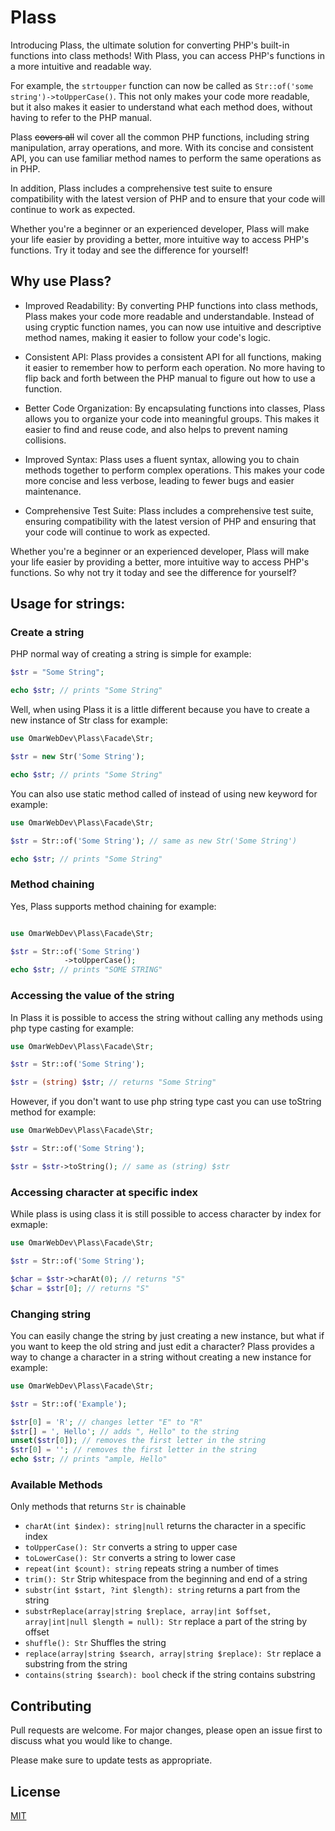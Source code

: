 # Plass
Introducing Plass, the ultimate solution for converting PHP's built-in functions into class methods! With Plass, you can access PHP's functions in a more intuitive and readable way.

For example, the `strtoupper` function can now be called as `Str::of('some string')->toUpperCase()`. This not only makes your code more readable, but it also makes it easier to understand what each method does, without having to refer to the PHP manual.

Plass ~~covers all~~ wil cover all the common PHP functions, including string manipulation, array operations, and more. With its concise and consistent API, you can use familiar method names to perform the same operations as in PHP.

In addition, Plass includes a comprehensive test suite to ensure compatibility with the latest version of PHP and to ensure that your code will continue to work as expected.

Whether you're a beginner or an experienced developer, Plass will make your life easier by providing a better, more intuitive way to access PHP's functions. Try it today and see the difference for yourself!

## Why use Plass?
- Improved Readability: By converting PHP functions into class methods, Plass makes your code more readable and understandable. Instead of using cryptic function names, you can now use intuitive and descriptive method names, making it easier to follow your code's logic.

- Consistent API: Plass provides a consistent API for all functions, making it easier to remember how to perform each operation. No more having to flip back and forth between the PHP manual to figure out how to use a function.

- Better Code Organization: By encapsulating functions into classes, Plass allows you to organize your code into meaningful groups. This makes it easier to find and reuse code, and also helps to prevent naming collisions.

- Improved Syntax: Plass uses a fluent syntax, allowing you to chain methods together to perform complex operations. This makes your code more concise and less verbose, leading to fewer bugs and easier maintenance.

- Comprehensive Test Suite: Plass includes a comprehensive test suite, ensuring compatibility with the latest version of PHP and ensuring that your code will continue to work as expected.

Whether you're a beginner or an experienced developer, Plass will make your life easier by providing a better, more intuitive way to access PHP's functions. So why not try it today and see the difference for yourself?


## Usage for strings:

### Create a string
PHP normal way of creating a string is simple for example:
```php
$str = "Some String";

echo $str; // prints "Some String"
```
Well, when using Plass it is a little different because you have to create a new instance of Str class for example:

```php
use OmarWebDev\Plass\Facade\Str;

$str = new Str('Some String');

echo $str; // prints "Some String"
```

You can also use static method called of instead of using new keyword for example:

```php
use OmarWebDev\Plass\Facade\Str;

$str = Str::of('Some String'); // same as new Str('Some String')

echo $str; // prints "Some String"
```

### Method chaining
Yes, Plass supports method chaining for example:
```php

use OmarWebDev\Plass\Facade\Str;

$str = Str::of('Some String')
            ->toUpperCase();
echo $str; // prints "SOME STRING"
```

### Accessing the value of the string
In Plass it is possible to access the string without calling any methods using php type casting for example:
```php
use OmarWebDev\Plass\Facade\Str;

$str = Str::of('Some String');

$str = (string) $str; // returns "Some String"
```
However, if you don't want to use php string type cast you can use toString method for example:
```php
use OmarWebDev\Plass\Facade\Str;

$str = Str::of('Some String');

$str = $str->toString(); // same as (string) $str
```

### Accessing character at specific index
While plass is using class it is still possible to access character by index for exmaple:

```php
use OmarWebDev\Plass\Facade\Str;

$str = Str::of('Some String');

$char = $str->charAt(0); // returns "S"
$char = $str[0]; // returns "S"
```

### Changing string
You can easily change the string by just creating a new instance, but what if you want to keep the old string and just edit a character?
Plass provides a way to change a character in a string without creating a new instance for example:
```php
use OmarWebDev\Plass\Facade\Str;

$str = Str::of('Example');

$str[0] = 'R'; // changes letter "E" to "R"
$str[] = ', Hello'; // adds ", Hello" to the string
unset($str[0]); // removes the first letter in the string
$str[0] = ''; // removes the first letter in the string
echo $str; // prints "ample, Hello"
```

### Available Methods
Only methods that returns `Str` is chainable
- `charAt(int $index): string|null` returns the character in a specific index
- `toUpperCase(): Str` converts a string to upper case
- `toLowerCase(): Str` converts a string to lower case
- `repeat(int $count): string` repeats string a number of times
- `trim(): Str` Strip whitespace from the beginning and end of a string
- `substr(int $start, ?int $length): string` returns a part from the string
- `substrReplace(array|string $replace, array|int $offset, array|int|null $length = null): Str` replace a part of the string by offset
- `shuffle(): Str` Shuffles the string
- `replace(array|string $search, array|string $replace): Str` replace a substring from the string
- `contains(string $search): bool` check if the string contains substring

## Contributing
Pull requests are welcome. For major changes, please open an issue first to discuss what you would like to change.

Please make sure to update tests as appropriate.

## License

[MIT](https://choosealicense.com/licenses/mit/)